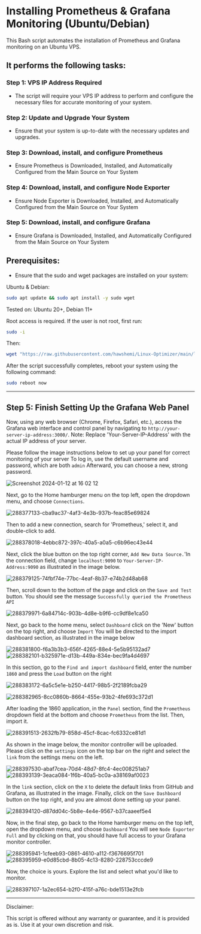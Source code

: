 # Installing Prometheus &amp; Grafana Monitoring (Ubuntu/Debian)

This Bash script automates the installation of Prometheus and Grafana monitoring on an Ubuntu VPS.



## It performs the following tasks:


### Step 1: VPS IP Address Required
  * The script will require your VPS IP address to perform and configure the necessary files for accurate monitoring of your system.

### Step 2: Update and Upgrade Your System
  * Ensure that your system is up-to-date with the necessary updates and upgrades.

### Step 3: Download, install, and configure Prometheus
  * Ensure Prometheus is Downloaded, Installed, and Automatically Configured from the Main Source on Your System

### Step 4: Download, install, and configure Node Exporter
  * Ensure Node Exporter is Downloaded, Installed, and Automatically Configured from the Main Source on Your System

### Step 5: Download, install, and configure Grafana
  * Ensure Grafana is Downloaded, Installed, and Automatically Configured from the Main Source on Your System

## Prerequisites:
  * Ensure that the sudo and wget packages are installed on your system:

Ubuntu & Debian:

```bash
sudo apt update && sudo apt install -y sudo wget
```
Tested on: Ubuntu 20+, Debian 11+

Root access is required. If the user is not root, first run:

```bash
sudo -i
```

Then:

```bash
wget "https://raw.githubusercontent.com/hawshemi/Linux-Optimizer/main/linux-optimizer.sh" -O linux-optimizer.sh && chmod +x linux-optimizer.sh && bash linux-optimizer.sh 
```

After the script successfully completes, reboot your system using the following command:

```bash
sudo reboot now
```

_______________________________________________________________________________________________________________________________________________________________________

## Step 5: Finish Setting Up the Grafana Web Panel

Now, using any web browser (Chrome, Firefox, Safari, etc.), access the Grafana web interface and control panel by
navigating to `http://your-server-ip-address:3000/`.
Note: Replace 'Your-Server-IP-Address' with the actual IP address of your server.




Please follow the image instructions below to set up your panel for correct monitoring of your server
To log in, use the default username and password, which are both `admin` Afterward, you can choose a new, strong password.

![Screenshot 2024-01-12 at 16 02 12](https://github.com/Phoenix-999/Prometheus-and-Grafana-Monitoring/assets/127796122/da43ff0d-b70e-4525-bc78-e3fd49f85f80)

Next, go to the Home hamburger menu on the top left, open the dropdown menu, and choose `Connections`.

![288377133-cba9ac37-4af3-4e3b-937b-feac85e69824](https://github.com/Phoenix-999/Prometheus-and-Grafana-Monitoring/assets/127796122/f92f6076-ab10-44df-9d61-3e173df555dc)

Then to add a new connection, search for 'Prometheus,' select it, and double-click to add.

![288378018-4ebbc872-397c-40a5-a0a5-c6b96ec43e44](https://github.com/Phoenix-999/Prometheus-and-Grafana-Monitoring/assets/127796122/3c3a3cc6-d8d5-4dcd-9de5-ce608a105b71)


Next, click the blue button on the top right corner, `Add New Data Source.`'In the connection field, change `localhost:9090` to `Your-Server-IP-Address:9090` as illustrated in the image below.

![288379125-74fbf74e-77bc-4eaf-8b37-e74b2d48ab68](https://github.com/Phoenix-999/Prometheus-and-Grafana-Monitoring/assets/127796122/8957c4e7-0096-4d9b-886a-acdd88bc64b0)


Then, scroll down to the bottom of the page and click on the `Save and Test` button. You should see the message `Successfully queried the Prometheus API`

![288379971-6a84714c-903b-4d8e-b9f6-cc9df8e1ca50](https://github.com/Phoenix-999/Prometheus-and-Grafana-Monitoring/assets/127796122/1c44ec4c-9ca4-4d26-a49f-3d5a48f7f924)

Next, go back to the home menu, select `Dashboard` click on the 'New' button on the top right, and choose `Import`
You will be directed to the import dashboard section, as illustrated in the image below

![288381800-f6a3b3b3-656f-4265-88e4-5e5b95132ad7](https://github.com/Phoenix-999/Prometheus-and-Grafana-Monitoring/assets/127796122/561612d1-d475-4e6d-a253-49cedc323c25)
![288382101-b325971e-d13b-449a-834e-bec9fa4d4697](https://github.com/Phoenix-999/Prometheus-and-Grafana-Monitoring/assets/127796122/e4f2d913-1600-487a-9cde-401569c94fd7)


In this section, go to the `Find and import dashboard` field, enter the number `1860` and press the `Load` button on the right

![288383172-6a5c5e1e-b250-4417-98b5-2f2189fcba29](https://github.com/Phoenix-999/Prometheus-and-Grafana-Monitoring/assets/127796122/7868515f-6286-4e6d-af8e-08dc73f6bff2)

![288382965-8cc0860b-8664-455e-93b2-4fe693c372d1](https://github.com/Phoenix-999/Prometheus-and-Grafana-Monitoring/assets/127796122/ad390413-e03b-4e5d-a8b1-2e85dc994846)


After loading the 1860 application, in the `Panel` section, find the `Prometheus` dropdown field at the bottom and choose `Prometheus` from the list. Then, import it.

![288391513-2632fb79-858d-45cf-8cac-fc6332ce81d1](https://github.com/Phoenix-999/Prometheus-and-Grafana-Monitoring/assets/127796122/e9b78b6b-9f35-46c8-aaa9-ae0d9af6678b)

As shown in the image below, the monitor controller will be uploaded. Please click on the `settings` icon on the top bar on the right and select the `link` from the settings menu on the left.

![288397530-abaf7cea-70d4-48d7-8fc4-4ec008251ab7](https://github.com/Phoenix-999/Prometheus-and-Grafana-Monitoring/assets/127796122/a476576e-3129-4831-9e9d-6b77c7d9ea3c)
![288393139-3eaca084-1f6b-40a5-bc0a-a38169af0023](https://github.com/Phoenix-999/Prometheus-and-Grafana-Monitoring/assets/127796122/0375cd70-3903-4d8a-96fc-c0f805f6d23c)


In the `link` section, click on the `X` to delete the default links from GitHub and Grafana, as illustrated in the image.
Finally, click on the `Save Dashboard` button on the top right, and you are almost done setting up your panel.

![288394120-d87dd04c-5b8e-4e4e-9567-b37caaeef5e4](https://github.com/Phoenix-999/Prometheus-and-Grafana-Monitoring/assets/127796122/6ccafdf1-5aca-467a-a263-b8efc90b5f9a)

Now, in the final step, go back to the Home hamburger menu on the top left, open the dropdown menu, and choose `Dashboard` You will see `Node Exporter Full` and by clicking on that, you should have full access to your Grafana monitor controller.

![288395941-1cfeeb93-0861-4610-a112-f3676695f701](https://github.com/Phoenix-999/Prometheus-and-Grafana-Monitoring/assets/127796122/91da1b4c-404a-4ba5-9621-79338f9f9be7)
![288395959-e0d85cbd-8b05-4c13-8280-228753cccde9](https://github.com/Phoenix-999/Prometheus-and-Grafana-Monitoring/assets/127796122/530a691d-92fa-4235-81db-bb20810a72fd)


Now, the choice is yours. Explore the list and select what you'd like to monitor.

![288397107-1a2ec654-b2f0-415f-a76c-bde1513e2fcb](https://github.com/Phoenix-999/Prometheus-and-Grafana-Monitoring/assets/127796122/f44ad88c-90fe-4ebc-9e42-3f35f4fd186c)
__________________________________________________________________________________________



Disclaimer:

This script is offered without any warranty or guarantee, and it is provided as is. Use it at your own discretion and risk.
